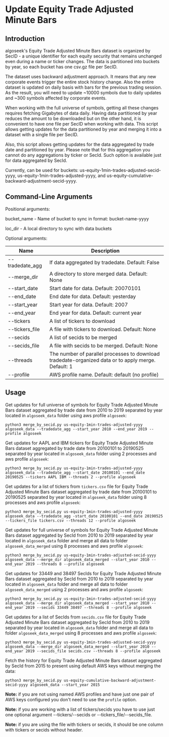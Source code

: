 # Update Equity Trade Adjusted Minute Bars

## Introduction

algoseek's Equity Trade Adjusted Minute Bars dataset is organized by SecID - a unique identifier
for each equity security that remains unchanged even during a name or ticker changes.
The data is partitioned into buckets by year, so each bucket has one csv.gz file per SecID.

The dataset uses backward adjustment approach.
It means that any new corporate events trigger the entire stock history change.
Also the entire dataset is updated on daily basis with bars for the previous trading session.
As the result, you will need to update ~10000 symbols due to daily updates and ~300 symbols affected by corporate events.

When working with the full universe of symbols, getting all these changes requires fetching Gigabytes of data daily.
Having data partitioned by year reduces the amount to be downloaded but
on the other hand, it is convenient to have one file per SecID when working with data.
This script allows getting updates for the data partitioned by year and merging it into a dataset with a single file per SecID.

Also, this script allows getting updates for the data aggregated by trade date and partitioned by year.
Please note that for this aggregation you cannot do any aggregations by ticker or SecId. Such option is available just for data aggregated by SecId.

Currently, can be used for buckets: us-equity-1min-trades-adjusted-secid-yyyy, us-equity-1min-trades-adjusted-yyyy, and us-equity-cumulative-backward-adjustment-secid-yyyy.

## Command-Line Arguments

Positional arguments:

bucket_name - Name of bucket to sync in format: bucket-name-yyyy

loc_dir - A local directory to sync with data buckets

Optional arguments:

| Name            | Description                                                                                         |
| --------------- | --------------------------------------------------------------------------------------------------- |
| --tradedate_agg | If data aggregated by tradedate. Default: False                                                     |
| --merge_dir     | A directory to store merged data. Default: None                                                     |
| --start_date    | Start date for data. Default: 20070101                                                              |
| --end_date      | End date for data. Default: yesterday                                                               |
| --start_year    | Start year for data. Default: 2007                                                                  |
| --end_year      | End year for data. Default: current year                                                            |
| --tickers       | A list of tickers to download                                                                       |
| --tickers_file  | A file with tickers to download. Default: None                                                      |
| --secids        | A list of secids to be merged                                                                       |
| --secids_file   | A file with seсids to be merged. Default: None                                                      |
| --threads       | The number of parallel processes to download tradedate-organized data or to apply merge. Default: 1 |
| --profile       | AWS profile name. Default: default (no profile)                                                     |

## Usage

Get updates for full universe of symbols for Equity Trade Adjusted Minute Bars dataset aggregated by trade date from 2010 to 2019 separated by year located in `algoseek_data` folder using aws profile `algoseek`:
```
python3 merge_by_secid.py us-equity-1min-trades-adjusted-yyyy algoseek_data --tradedate_agg --start_year 2010 --end_year 2019 --profile algoseek
```

Get updates for AAPL and IBM tickers for Equity Trade Adjusted Minute Bars dataset aggregated by trade date from 20100101 to 20190525 separated by year located in `algoseek_data` folder using 2 processes and aws profile `algoseek`:
```
python3 merge_by_secid.py us-equity-1min-trades-adjusted-yyyy algoseek_data --tradedate_agg --start_date 20100101 --end_date 20190525 --tickers AAPL IBM --threads 2 --profile algoseek
```

Get updates for a list of tickers from `tickers.csv` file for Equity Trade Adjusted Minute Bars dataset aggregated by trade date from 20100101 to 20190525 separated by year located in `algoseek_data` folder using 8 processes and aws profile `algoseek`:
```
python3 merge_by_secid.py us-equity-1min-trades-adjusted-yyyy algoseek_data --tradedate_agg -start_date 20100101 --end_date 20190525 --tickers_file tickers.csv --threads 12 --profile algoseek
```

Get updates for full universe of symbols for Equity Trade Adjusted Minute Bars dataset aggregated by SecId from 2010 to 2019 separated by year located in `algoseek_data` folder and merge all data to folder `algoseek_data_merged` using 8 processes and aws profile `algoseek`:
```
python3 merge_by_secid.py us-equity-1min-trades-adjusted-secid-yyyy algoseek_data --merge_dir algoseek_data_merged --start_year 2010 --end_year 2019 --threads 8 --profile algoseek
```

Get updates for 33449 and 38497 SecIds for Equity Trade Adjusted Minute Bars dataset aggregated by SecId from 2010 to 2019 separated by year located in `algoseek_data` folder and merge all data to folder `algoseek_data_merged` using 2 processes and aws profile `algoseek`:
```
python3 merge_by_secid.py us-equity-1min-trades-adjusted-secid-yyyy algoseek_data --merge_dir algoseek_data_merged --start_year 2010 --end_year 2019 --secids 33449 38497 --threads 8 --profile algoseek
```

Get updates for a list of SecIds from `secids.csv` file for Equity Trade Adjusted Minute Bars dataset aggregated by SecId from 2010 to 2019 separated by year located in `algoseek_data` folder and merge all data to folder `algoseek_data_merged` using 8 processes and aws profile `algoseek`:
```
python3 merge_by_secid.py us-equity-1min-trades-adjusted-secid-yyyy algoseek_data --merge_dir algoseek_data_merged --start_year 2010 --end_year 2019 --secids_file secids.csv --threads 8 --profile algoseek
```

Fetch the history for Equity Trade Adjusted Minute Bars dataset aggregated by SecId from 2015 to present using default AWS keys without merging the data:
```
python3 merge_by_secid.py us-equity-cumulative-backward-adjustment-secid-yyyy algoseek_data --start_year 2015
```

**Note:** if you are not using named AWS profiles and have just one pair of AWS keys configured you don't need to use the `profile` option.

**Note:** if you are working with a list of tickers/secids you have to use just one optional argument --tickers/--secids or --tickers_file/--secids_file.

**Note:** if you are using the file with tickers or secids, it should be one column with tickers or secids without header.
